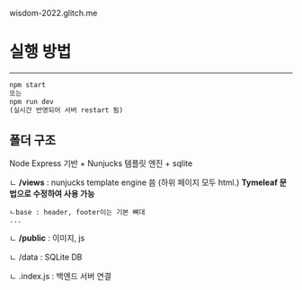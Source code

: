 wisdom-2022.glitch.me

# 실행 방법

---

```jsx
npm start
또는 
npm run dev 
(실시간 반영되어 서버 restart 됨)
```


## 폴더 구조

Node Express 기반 + Nunjucks 템플릿 엔진 + sqlite

ㄴ **/views** :  nunjucks template engine 씀 (하위 페이지 모두 html.)   **Tymeleaf 문법으로 수정하여 사용 가능**

    ㄴbase : header, footer이는 기본 뼈대
    ...


ㄴ **/public** : 이미지, js

ㄴ /data : SQLite DB 

ㄴ .index.js : 백엔드 서버 연결
